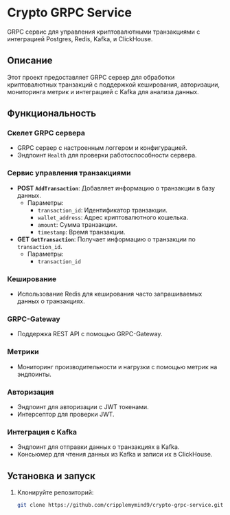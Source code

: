 # Crypto GRPC Service

GRPC сервис для управления криптовалютными транзакциями с интеграцией Postgres, Redis, Kafka, и ClickHouse.

## Описание

Этот проект предоставляет GRPC сервер для обработки криптовалютных транзакций с поддержкой кеширования, авторизации, мониторинга метрик и интеграцией с Kafka для анализа данных.

## Функциональность

### Скелет GRPC сервера
- GRPC сервер с настроенным логгером и конфигурацией.
- Эндпоинт `Health` для проверки работоспособности сервера.

### Сервис управления транзакциями
- **POST `AddTransaction`**: Добавляет информацию о транзакции в базу данных.
  - Параметры:
    - `transaction_id`: Идентификатор транзакции.
    - `wallet_address`: Адрес криптовалютного кошелька.
    - `amount`: Сумма транзакции.
    - `timestamp`: Время транзакции.
- **GET `GetTransaction`**: Получает информацию о транзакции по `transaction_id`.
  - Параметры:
    - `transaction_id`

### Кеширование
- Использование Redis для кеширования часто запрашиваемых данных о транзакциях.

### GRPC-Gateway
- Поддержка REST API с помощью GRPC-Gateway.

### Метрики
- Мониторинг производительности и нагрузки с помощью метрик на эндпоинты.

### Авторизация
- Эндпоинт для авторизации с JWT токенами.
- Интерсептор для проверки JWT.

### Интеграция с Kafka
- Эндпоинт для отправки данных о транзакциях в Kafka.
- Консьюмер для чтения данных из Kafka и записи их в ClickHouse.

## Установка и запуск

1. Клонируйте репозиторий:
   ```bash
   git clone https://github.com/cripplemymind9/crypto-grpc-service.git
